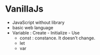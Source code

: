 # VanillaJs

- JavaScript without library
- basic web language
- Variable : Create - Initialize - Use
    - const : constance. It doesn't change.
    - let 
    - var